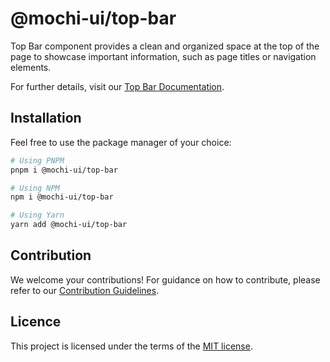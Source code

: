 # @mochi-ui/top-bar

Top Bar component provides a clean and organized space at the top of the page to
showcase important information, such as page titles or navigation elements.

For further details, visit our
[Top Bar Documentation](https://ds.console.so/?path=/docs/components-topbar--docs).

## Installation

Feel free to use the package manager of your choice:

```sh
# Using PNPM
pnpm i @mochi-ui/top-bar

# Using NPM
npm i @mochi-ui/top-bar

# Using Yarn
yarn add @mochi-ui/top-bar
```

## Contribution

We welcome your contributions! For guidance on how to contribute, please refer
to our [Contribution Guidelines](/CONTRIBUTING.md).

## Licence

This project is licensed under the terms of the
[MIT license](https://choosealicense.com/licenses/mit/).
